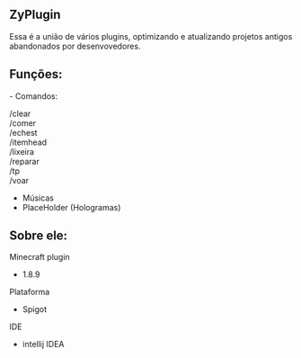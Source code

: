 <h2>ZyPlugin</h2>

<p>
  Essa é a união de vários plugins, optimizando e atualizando projetos antigos abandonados por desenvovedores.
</p>

<h2>Funções:</h2>
<p>
- Comandos:<br>
  
/clear<br>
/comer<br>
/echest<br>
/itemhead<br>
/lixeira<br>
/reparar<br>
/tp<br>
/voar<br>

- Músicas<br>
- PlaceHolder (Hologramas)<br>
</p>

<h2>Sobre ele:</h2>
<p>

Minecraft plugin
- 1.8.9
  
Plataforma
- Spigot
  
IDE
- intellij IDEA
</p>

